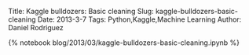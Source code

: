 Title: Kaggle bulldozers: Basic cleaning
Slug: kaggle-bulldozers-basic-cleaning
Date: 2013-3-7
Tags: Python,Kaggle,Machine Learning
Author: Daniel Rodriguez

{% notebook blog/2013/03/kaggle-bulldozers-basic-cleaning.ipynb %}
